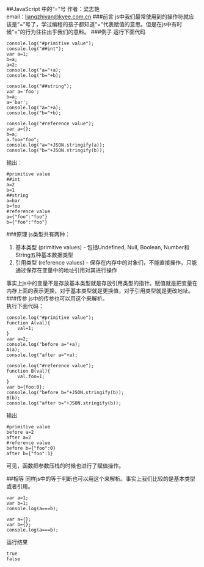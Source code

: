 ##JavaScript 中的“=”号
作者：梁志艳  
email：liangzhiyan@kyee.com.cn
###前言
js中我们最常使用到的操作符就应该是“=”号了，学过编程的孩子都知道“=”代表赋值的意思。但是在js中有时候“=”的行为往往出乎我们的意料。
###例子
运行下面代码

	console.log("#primitive value");
	console.log("##int");
	var a=1;
	b=a;
	a=2;
	console.log("a="+a);
	console.log("b="+b);
	
	console.log("##string");
	var a='foo';
	b=a;
	a='bar';
	console.log("a="+a);
	console.log("b="+b);
	
	console.log("#reference value");
	var a={};
	b=a;
	a.foo="foo";
	console.log("a="+JSON.stringify(a));
	console.log("b="+JSON.stringify(b));

输出：

	#primitive value
	##int
	a=2
	b=1
	##string
	a=bar
	b=foo
	#reference value
	a={"foo":"foo"}
	b={"foo":"foo"}
	
###原理
js类型共有两种：  
1. 基本类型 (primitive values) - 包括Undefined, Null, Boolean, Number和String五种基本数据类型  
2. 引用类型 (reference values) - 保存在内存中的对象们，不能直接操作，只能通过保存在变量中的地址引用对其进行操作  

事实上js中的变量不是存放基本类型就是存放引用类型的指针。赋值就是把变量在内存上面的表示更换，对于基本类型就是更换值，对于引用类型就是更改地址。
###传参
js中的传参也可以用这个来解析。  
执行下面代码：

	console.log("#primitive value");
	function A(val){
	    val=1;
	}
	var a=2;
	console.log("before a="+a);
	A(a);
	console.log("after a="+a);
	
	console.log("#reference value");
	function B(val){
	    val.foo=1;
	}
	var b={foo:0};
	console.log("before b="+JSON.stringify(b));
	B(b);
	console.log("after b="+JSON.stringify(b));
	
输出

	#primitive value
	before a=2
	after a=2
	#reference value
	before b={"foo":0}
	after b={"foo":1}

可见，函数把参数压栈的时候也进行了赋值操作。

##相等
同样js中的等于判断也可以用这个来解析。事实上我们比较的是基本类型或者引用。  

	var a=1;
	var b=1;
	console.log(a===b);
	
	var a={};
	var b={};
	console.log(a===b);
	
运行结果

	true
	false



